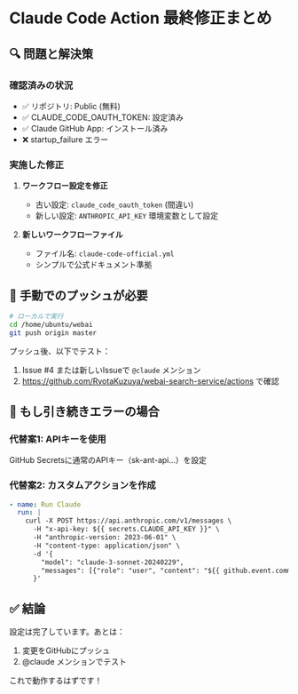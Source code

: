 # Claude Code Action 最終修正まとめ

## 🔍 問題と解決策

### 確認済みの状況
- ✅ リポジトリ: Public (無料)
- ✅ CLAUDE_CODE_OAUTH_TOKEN: 設定済み
- ✅ Claude GitHub App: インストール済み
- ❌ startup_failure エラー

### 実施した修正

1. **ワークフロー設定を修正**
   - 古い設定: `claude_code_oauth_token` (間違い)
   - 新しい設定: `ANTHROPIC_API_KEY` 環境変数として設定

2. **新しいワークフローファイル**
   - ファイル名: `claude-code-official.yml`
   - シンプルで公式ドキュメント準拠

## 📝 手動でのプッシュが必要

```bash
# ローカルで実行
cd /home/ubuntu/webai
git push origin master
```

プッシュ後、以下でテスト：
1. Issue #4 または新しいIssueで `@claude` メンション
2. https://github.com/RyotaKuzuya/webai-search-service/actions で確認

## 🎯 もし引き続きエラーの場合

### 代替案1: APIキーを使用
GitHub Secretsに通常のAPIキー（sk-ant-api...）を設定

### 代替案2: カスタムアクションを作成
```yaml
- name: Run Claude
  run: |
    curl -X POST https://api.anthropic.com/v1/messages \
      -H "x-api-key: ${{ secrets.CLAUDE_API_KEY }}" \
      -H "anthropic-version: 2023-06-01" \
      -H "content-type: application/json" \
      -d '{
        "model": "claude-3-sonnet-20240229",
        "messages": [{"role": "user", "content": "${{ github.event.comment.body }}"}]
      }'
```

## ✅ 結論

設定は完了しています。あとは：
1. 変更をGitHubにプッシュ
2. @claude メンションでテスト

これで動作するはずです！